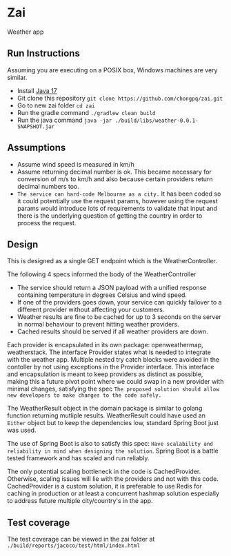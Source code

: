 # Zai
Weather app

## Run Instructions

Assuming you are executing on a POSIX box, Windows machines are very similar.
* Install [Java 17](http://www.oracle.com/technetwork/java/javase/downloads/index.html)
* Git clone this repository ```git clone https://github.com/chongpq/zai.git```
* Go to new zai folder ```cd zai```
* Run the gradle command ```./gradlew clean build```
* Run the java command ```java -jar ./build/libs/weather-0.0.1-SNAPSHOT.jar```

## Assumptions
* Assume wind speed is measured in km/h
* Assume returning decimal number is ok. This became necessary for conversion of m/s to km/h and also because certain providers return decimal numbers too.
* ```The service can hard-code Melbourne as a city.``` It has been coded so it could potentially use the request params, however using the request params would introduce lots of requirements to validate that input and there is the underlying question of getting the country in order to process the request.

## Design
This is designed as a single GET endpoint which is the WeatherController.

The following 4 specs informed the body of the WeatherController
* The service should return a JSON payload with a unified response containing temperature in degrees Celsius and wind speed.
* If one of the providers goes down, your service can quickly failover to a different provider without affecting your customers.
* Weather results are fine to be cached for up to 3 seconds on the server in normal behaviour to prevent hitting weather providers.
* Cached results should be served if all weather providers are down.

Each provider is encapsulated in its own package: openweathermap, weatherstack. The interface Provider states what is needed to integrate with the weather app. Multiple nested try catch blocks were avoided in the contoller by not using exceptions in the Provider interface. This interface and encapsulation is meant to keep providers as distinct as possible, making this a future pivot point where we could swap in a new provider with minimal changes, satisfying the spec ```The proposed solution should allow new developers to make changes to the code safely.```

The WeatherResult object in the domain package is similar to golang function returning mutliple results. WeatherResult could have used an ```Either``` object but to keep the dependencies low, standard Spring Boot just was used.

The use of Spring Boot is also to satisfy this spec: ```Have scalability and reliability in mind when designing the solution```. Spring Boot is a battle tested framework and has scaled and run reliably. 

The only potential scaling bottleneck in the code is CachedProvider. Otherwise, scaling issues will lie with the providers and not with this code. CachedProvider is a custom solution, it is preferable to use Redis for caching in production or at least a concurrent hashmap solution especially to address future multiple city/country's in the app.

## Test coverage
The test coverage can be viewed in the zai folder at ```./build/reports/jacoco/test/html/index.html```